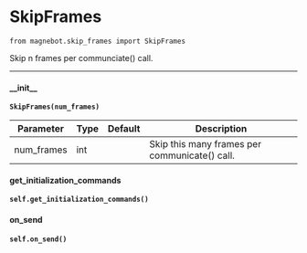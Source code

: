 # SkipFrames

`from magnebot.skip_frames import SkipFrames`

Skip n frames per communciate() call.

***

#### \_\_init\_\_

**`SkipFrames(num_frames)`**

| Parameter | Type | Default | Description |
| --- | --- | --- | --- |
| num_frames |  int |  | Skip this many frames per communicate() call. |

#### get_initialization_commands

**`self.get_initialization_commands()`**

#### on_send

**`self.on_send()`**

